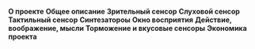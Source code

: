 **О проекте**
**Общее описание**
**Зрительный сенсор**
**Слуховой сенсор**
**Тактильный сенсор**
**Синтезатороы**
**Окно восприятия**
**Действие, воображение, мысли**
**Торможение и вкусовые сенсоры**
**Экономика проекта**
